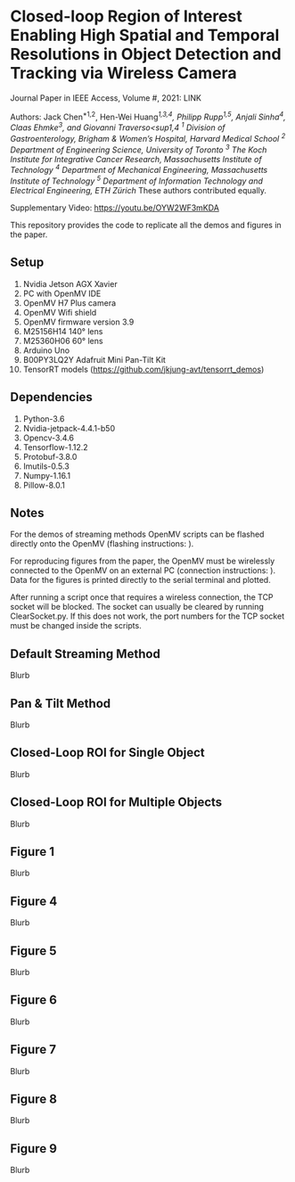 # Closed-loop Region of Interest Enabling High Spatial and Temporal Resolutions in Object Detection and Tracking via Wireless Camera

Journal Paper in IEEE Access, Volume #, 2021: LINK

Authors: Jack Chen<sup>*1,2</sup>, Hen-Wei Huang<sup>*1,3,4</sup>, Philipp Rupp<sup>1,5</sup>, Anjali Sinha<sup>4</sup>, Claas Ehmke<sup>3</sup>, and Giovanni Traverso<sup1,4</sup>
<sup>1</sup> Division of Gastroenterology, Brigham & Women’s Hospital, Harvard Medical School
<sup>2</sup> Department of Engineering Science, University of Toronto
<sup>3</sup> The Koch Institute for Integrative Cancer Research, Massachusetts Institute of Technology
<sup>4</sup> Department of Mechanical Engineering, Massachusetts Institute of Technology
<sup>5</sup> Department of Information Technology and Electrical Engineering, ETH Zürich
<sup>*</sup> These authors contributed equally.

Supplementary Video: https://youtu.be/OYW2WF3mKDA

This repository provides the code to replicate all the demos and figures in the paper.

## Setup
1. Nvidia Jetson AGX Xavier
2. PC with OpenMV IDE
3. OpenMV H7 Plus camera 
4. OpenMV Wifi shield 
5. OpenMV firmware version 3.9 
6. M25156H14 140° lens
7. M25360H06 60° lens
8. Arduino Uno
9. B00PY3LQ2Y Adafruit Mini Pan-Tilt Kit 
10. TensorRT models (https://github.com/jkjung-avt/tensorrt_demos)

## Dependencies
1. Python-3.6
2. Nvidia-jetpack-4.4.1-b50
3. Opencv-3.4.6
4. Tensorflow-1.12.2
5. Protobuf-3.8.0
6. Imutils-0.5.3
7. Numpy-1.16.1
8. Pillow-8.0.1

## Notes

For the demos of streaming methods OpenMV scripts can be flashed directly onto the OpenMV (flashing instructions: ). 

For reproducing figures from the paper, the OpenMV must be wirelessly connected to the OpenMV on an external PC (connection instructions: ). Data for the figures is printed directly to the serial terminal and plotted.

After running a script once that requires a wireless connection, the TCP socket will be blocked. The socket can usually be cleared by running ClearSocket.py. If this does not work, the port numbers for the TCP socket must be changed inside the scripts.

## Default Streaming Method

Blurb

## Pan & Tilt Method

Blurb

## Closed-Loop ROI for Single Object

Blurb

## Closed-Loop ROI for Multiple Objects

Blurb

## Figure 1

Blurb

## Figure 4

Blurb

## Figure 5

Blurb

## Figure 6 

Blurb

## Figure 7

Blurb

## Figure 8

Blurb

## Figure 9

Blurb


